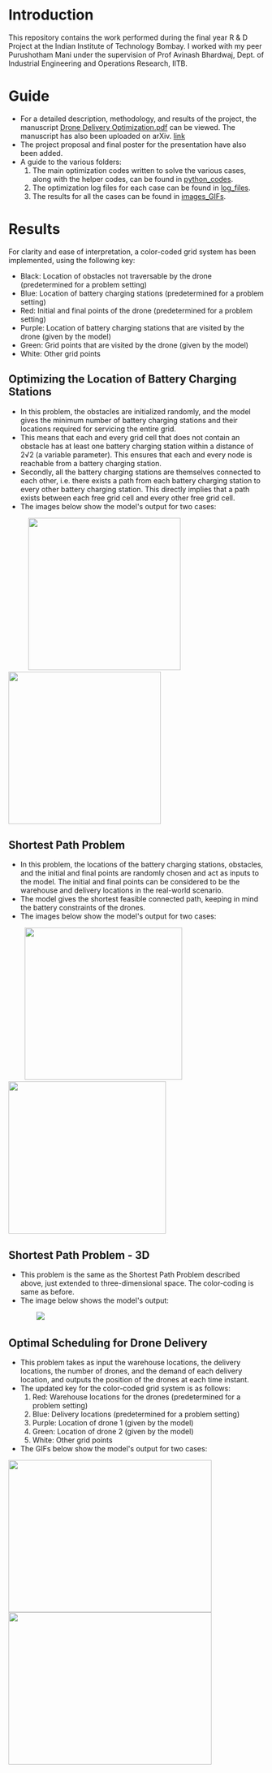 # Introduction
This repository contains the work performed during the final year R & D Project at the Indian Institute of Technology Bombay. I worked with my peer Purushotham Mani under the supervision of Prof Avinash Bhardwaj, Dept. of Industrial Engineering and Operations Research, IITB.

# Guide
- For a detailed description, methodology, and results of the project, the manuscript [Drone Delivery Optimization.pdf](https://github.com/saayuj/Drone-Delivery-Optimization/blob/main/Drone%20Delivery%20Optimization.pdf) can be viewed. The manuscript has also been uploaded on arXiv. [link](https://arxiv.org/abs/2311.17375)
- The project proposal and final poster for the presentation have also been added.
- A guide to the various folders:
  1. The main optimization codes written to solve the various cases, along with the helper codes, can be found in [python_codes](https://github.com/saayuj/Drone-Delivery-Optimization/tree/main/python_codes).
  2. The optimization log files for each case can be found in [log_files](https://github.com/saayuj/Drone-Delivery-Optimization/tree/main/log_files).
  3. The results for all the cases can be found in [images_GIFs](https://github.com/saayuj/Drone-Delivery-Optimization/tree/main/images_GIFs).

# Results
For clarity and ease of interpretation, a color-coded grid system has been implemented, using the following key:
- Black: Location of obstacles not traversable by the drone (predetermined for a problem setting)
- Blue: Location of battery charging stations (predetermined for a problem setting)
- Red: Initial and final points of the drone (predetermined for a problem setting)
- Purple: Location of battery charging stations that are visited by the drone (given by the model)
- Green: Grid points that are visited by the drone (given by the model)
- White: Other grid points

## Optimizing the Location of Battery Charging Stations
- In this problem, the obstacles are initialized randomly, and the model gives the minimum number of battery charging stations and their locations required for servicing the entire grid.
- This means that each and every grid cell that does not contain an obstacle has at least one battery charging station within a distance of 2√2 (a variable parameter). This ensures that each and every node is reachable from a battery charging station.
- Secondly, all the battery charging stations are themselves connected to each other, i.e. there exists a path from each battery charging station to every other battery charging station. This directly implies that a path exists between each free grid cell and every other free grid cell.
- The images below show the model's output for two cases:

&nbsp; &nbsp; &nbsp; &nbsp; &nbsp; <img src="https://github.com/saayuj/Drone-Delivery-Optimization/blob/main/images_GIFs/optimal_bcs_3.png" width="300" height="300"> &nbsp; &nbsp; &nbsp; &nbsp; &nbsp; &nbsp; &nbsp; &nbsp; &nbsp; &nbsp; &nbsp; <img src="https://github.com/saayuj/Drone-Delivery-Optimization/blob/main/images_GIFs/optimal_bcs_4.png" width="300" height="300"> 

## Shortest Path Problem
- In this problem, the locations of the battery charging stations, obstacles, and the initial and final points are randomly chosen and act as inputs to the model. The initial and final points can be considered to be the warehouse and delivery locations in the real-world scenario.
- The model gives the shortest feasible connected path, keeping in mind the battery constraints of the drones.
- The images below show the model's output for two cases:

&nbsp; &nbsp; &nbsp; &nbsp; <img src="https://github.com/saayuj/Drone-Delivery-Optimization/blob/main/images_GIFs/shortest_path_1.png" width="310" height="300"> &nbsp; &nbsp; &nbsp; &nbsp; &nbsp; &nbsp; &nbsp; &nbsp; &nbsp; &nbsp; &nbsp; <img src="https://github.com/saayuj/Drone-Delivery-Optimization/blob/main/images_GIFs/shortest_path_2.png" width="310" height="300"> 

## Shortest Path Problem - 3D
- This problem is the same as the Shortest Path Problem described above, just extended to three-dimensional space. The color-coding is same as before.
- The image below shows the model's output:

&nbsp; &nbsp; &nbsp; &nbsp; &nbsp; &nbsp; &nbsp; ![](https://github.com/saayuj/Drone-Delivery-Optimization/blob/main/images_GIFs/3d_shortest_path.png)

## Optimal Scheduling for Drone Delivery
- This problem takes as input the warehouse locations, the delivery locations, the number of drones, and the demand of each delivery location, and outputs the position of the drones at each time instant.
- The updated key for the color-coded grid system is as follows:
  1. Red: Warehouse locations for the drones (predetermined for a problem setting)
  2. Blue: Delivery locations (predetermined for a problem setting)
  3. Purple: Location of drone 1 (given by the model)
  4. Green: Location of drone 2 (given by the model)
  5. White: Other grid points
- The GIFs below show the model's output for two cases:

<img src="https://github.com/saayuj/Drone-Delivery-Optimization/blob/main/images_GIFs/optimal_scheduling_3del.gif" width="400" height="300">  <img src="https://github.com/saayuj/Drone-Delivery-Optimization/blob/main/images_GIFs/optimal_scheduling_3del_2.gif" width="400" height="300"> 
